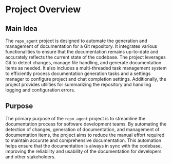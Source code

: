 # Project Overview

## Main Idea
The `repo_agent` project is designed to automate the generation and management of documentation for a Git repository. It integrates various functionalities to ensure that the documentation remains up-to-date and accurately reflects the current state of the codebase. The project leverages Git to detect changes, manage file handling, and generate documentation items as needed. It also includes a multi-threaded task management system to efficiently process documentation generation tasks and a settings manager to configure project and chat completion settings. Additionally, the project provides utilities for summarizing the repository and handling logging and configuration errors.

## Purpose
The primary purpose of the `repo_agent` project is to streamline the documentation process for software development teams. By automating the detection of changes, generation of documentation, and management of documentation items, the project aims to reduce the manual effort required to maintain accurate and comprehensive documentation. This automation helps ensure that the documentation is always in sync with the codebase, improving the reliability and usability of the documentation for developers and other stakeholders.